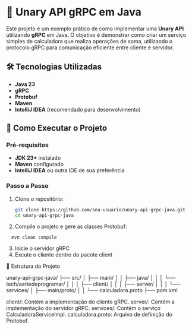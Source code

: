# 🔗 Unary API gRPC em Java

Este projeto é um exemplo prático de como implementar uma **Unary API** utilizando **gRPC** em Java. O objetivo é demonstrar como criar um serviço simples de calculadora que realiza operações de soma, utilizando o protocolo gRPC para comunicação eficiente entre cliente e servidor.

## 🛠 Tecnologias Utilizadas

- **Java 23**
- **gRPC**
- **Protobuf**
- **Maven**
- **IntelliJ IDEA** (recomendado para desenvolvimento)

## 🚀 Como Executar o Projeto

### Pré-requisitos

- **JDK 23+** instalado
- **Maven** configurado
- **IntelliJ IDEA** ou outra IDE de sua preferência

### Passo a Passo

1. Clone o repositório:
   ```bash
   git clone https://github.com/seu-usuario/unary-api-grpc-java.git
   cd unary-api-grpc-java
2. Compile o projeto e gere as classes Protobuf:
  ```
    mvn clean compile
  ```
3. Inicie o servidor gRPC
4. Excute o cliente dentro do pacote client

📂 Estrutura do Projeto

unary-api-grpc-java/
├── src/
│   ├── main/
│   │   ├── java/
│   │   │   └── tech/aartedeprogramar/
│   │   │       ├── client/
│   │   │       ├── server/
│   │   │       └── services/
│   ├── main/proto/
│   │   └── calculadora.proto
├── pom.xml

client/: Contém a implementação do cliente gRPC.
server/: Contém a implementação do servidor gRPC.
services/: Contém o serviço CalculadoraServiceImpl.
calculadora.proto: Arquivo de definição do Protobuf.


